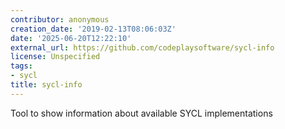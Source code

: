 ```yaml
---
contributor: anonymous
creation_date: '2019-02-13T08:06:03Z'
date: '2025-06-20T12:22:10'
external_url: https://github.com/codeplaysoftware/sycl-info
license: Unspecified
tags:
- sycl
title: sycl-info
---
```


Tool to show information about available SYCL implementations
